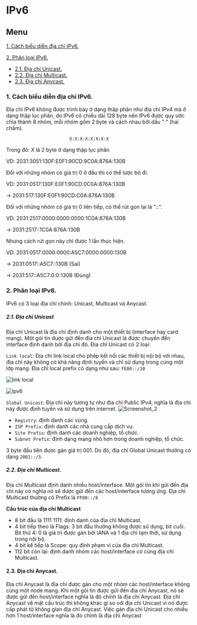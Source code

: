 # IPv6
## Menu
[1. Cách biểu diễn địa chỉ IPv6.](#CachBieuDien)

[2. Phân loại IPv6.](#PhanLoai)
- [2.1. Địa chỉ Unicast.](#Unicast)
- [2.2. Địa chỉ Multicast.](#Multicast)
- [2.3. Địa chỉ Anycast.](#Anycast)




<a name="CachBieuDien"></a>
### 1. Cách biểu diễn địa chỉ IPv6.
Địa chỉ IPv6 không được trình bày ở dạng thập phân như địa chỉ IPv4 mà ở dạng thập lục phân, do IPv6 có chiều dài 128 byte nên IPv6 được quy ước chia thành 8 nhóm, mỗi nhóm gồm 2 byte và cách nhau bởi dấu ":" (hai chấm).

                            X:X:X:X:X:X:X:X

Trong đó: X là 2 byte ở dạng thập lục phân

VD: 2031:3051:130F:E0F1:90CD:9C0A:876A:130B

Đối với những nhóm có giá trị 0 ở đầu thì có thể lược bỏ đi.

VD:
2031:0517:130F:E0F1:90CD:0C0A:876A:130B

-> 2031:517:130F:E0F1:90CD:C0A:876A:130B

Đối với những nhóm có giá trị 0 liên tiếp, có thể rút gọn lại là "::".

VD: 2031:2517:0000:0000:0000:1C0A:876A:130B

-> 2031:2517::1C0A:876A:130B

Nhưng cách rút gọn này chỉ được 1 lần thực hiện.

VD: 2031:0517:0000:0000:A5C7:0000:0000:130B

-> 2031:0517::A5C7::130B (Sai)

-> 2031:517::A5C7:0:0:130B (Đúng)

<a name="PhanLoai"></a>
### 2. Phân loại IPv6.
IPv6 có 3 loại địa chỉ chính: Unicast, Multicast và Anycast.

<a name="Unicast"></a>
##### 2.1. Địa chỉ Unicast
Địa chỉ Unicast là địa chỉ định danh cho một thiết bị (interface hay card mạng). Một gói tin được gửi đến địa chỉ Unicast là được chuyển đến interface định danh bởi địa chỉ đó. Địa chỉ Unicast có 2 loại:

`Link local`: Địa chỉ link local cho phép kết nối các thiết bị nội bộ với nhau, địa chỉ này không có khả năng định tuyến và chỉ sử dụng trong cùng một lớp mạng. Địa chỉ local prefix có dạng như sau: `FE80::/10`

![link local](https://user-images.githubusercontent.com/84270045/152124532-26406622-5c8e-4b26-aab0-f114b1a28082.png)

![ipv6](https://user-images.githubusercontent.com/84270045/152124246-ea2fbd50-93cf-486c-be5c-3af63afe27a9.png)

`Global Unicast`: Địa chỉ này tương tự như địa chỉ Public IPv4, nghĩa là địa chỉ này được định tuyến và sử dụng trên internet.
![Screenshot_2](https://user-images.githubusercontent.com/84270045/152125889-b28f7553-08f1-47b9-ac6c-44ec516a6c67.png)

- `Registry`: định danh các vùng.
- `ISP Prefix`: định danh các nhà cung cấp dịch vụ.
- `Site Prefix`: định danh các doanh nghiệp, tổ chức.
- `Subnet Prefix`: định dạng mạng nhỏ hơn trong doanh nghiệp, tổ chức.

3 byte đầu tiên được gán giá trị 001. Do đó, địa chỉ Global Unicast thường có dạng `2001::/3`.

<a name="Multicast"></a>
##### 2.2. Địa chỉ Multicast.
Địa chỉ Multicast định danh nhiều host/interface. Một gói tin khi gửi đến địa chỉ này có nghĩa nó sẽ được gửi đến các host/interface tương ứng. Địa chỉ Multicast thường có Prefix là `FF00::/8`

**Cấu trúc của địa chỉ Multicast**
- 8 bit đầu là 1111 1111: định danh của địa chỉ Multicast.
- 4 bit tiếp theo là Flags: 3 bit đầu thường không được sử dụng, bit cuối. Bit thứ 4: 0 là giá trị được gán bởi IANA và 1 địa chỉ tạm thời, sử dụng trong nội bộ.
- 4 bit kế tiếp là Scope: quy định phạm vi của địa chỉ Multicast.
- 112 bit còn lại: định danh nhóm các host/interface có cùng địa chỉ Multicast.

<a name="Anycast"></a>
#### 2.3. Địa chỉ Anycast.
Địa chỉ Anycast là địa chỉ được gán cho một nhóm các host/interface không cùng một node mạng. Khi một gói tin được gửi đến địa chỉ Anycast, nó sẽ được gửi đến host/interface nghĩa là đó chính là địa chỉ Anycast. Địa chỉ Anycast về mặt cấu trúc thì không khác gì so với địa chỉ Unicast vì nó được cấp phát từ không gian địa chỉ Anycast. Việc gán địa chỉ Unicast cho nhiều hơn 1 host/interface nghĩa là đó chính là địa chỉ Anycast


